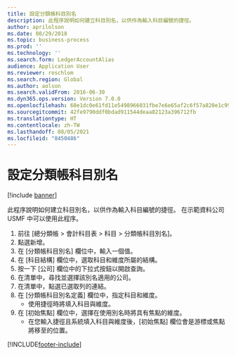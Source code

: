 ```yaml
---
title: 設定分類帳科目別名
description: 此程序說明如何建立科目別名，以供作為輸入科目編號的捷徑。
author: aprilolson
ms.date: 08/29/2018
ms.topic: business-process
ms.prod: ''
ms.technology: ''
ms.search.form: LedgerAccountAlias
audience: Application User
ms.reviewer: roschlom
ms.search.region: Global
ms.author: aolson
ms.search.validFrom: 2016-06-30
ms.dyn365.ops.version: Version 7.0.0
ms.openlocfilehash: 60e1dc0e61fd11e5498966031fbe7e6e65af2c6f57a820e1c99df05c6ad7f8f2
ms.sourcegitcommit: 42fe9790ddf0bdad911544deaa82123a396712fb
ms.translationtype: HT
ms.contentlocale: zh-TW
ms.lasthandoff: 08/05/2021
ms.locfileid: "8450486"
---
```

# <a name="set-up-a-ledger-account-alias"></a>設定分類帳科目別名

[!include [banner](../../includes/banner.md)]

此程序說明如何建立科目別名，以供作為輸入科目編號的捷徑。 在示範資料公司 USMF 中可以使用此程序。

1. 前往 \[總分類帳 > 會計科目表 > 科目 > 分類帳科目別名\]。
2. 點選新增。
3. 在 \[分類帳科目別名\] 欄位中，輸入一個值。
4. 在 \[科目結構\] 欄位中，選取科目和維度所屬的結構。
5. 按一下 \[公司\] 欄位中的下拉式按鈕以開啟查詢。
6. 在清單中，尋找並選擇該別名適用的公司。
7. 在清單中，點選已選取列的連結。
8. 在 \[分類帳科目別名定義\] 欄位中，指定科目和維度。
    * 使用捷徑時將填入科目與維度。  
9. 在 \[初始焦點\] 欄位中，選擇在使用別名時將具有焦點的維度。
    * 在您輸入捷徑且系統填入科目與維度後，\[初始焦點\] 欄位會是游標或焦點將移至的位置。  



[!INCLUDE[footer-include](../../../includes/footer-banner.md)]